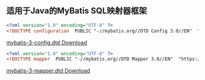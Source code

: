 ## 适用于Java的MyBatis SQL映射器框架

```xml
<?xml version="1.0" encoding="UTF-8" ?>
<!DOCTYPE configuration  PUBLIC "-//mybatis.org//DTD Config 3.0//EN"  "https://admin-simon.top/mybatis/mybatis-3-config.dtd">
```

[mybatis-3-config.dtd Download](admin-simon.top/mybatis/mybatis-3-config.dtd)

```xml
<?xml version="1.0" encoding="UTF-8" ?>
<!DOCTYPE mapper  PUBLIC "-//mybatis.org//DTD Mapper 3.0//EN"  "https://admin-simon.top/mybatis/mybatis-3-mapper.dtd">
```

[mybatis-3-mapper.dtd Download](admin-simon.top/mybatis/mybatis-3-mapper.dtd)
